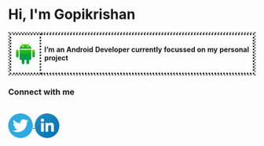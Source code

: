 <html>
<body>
<head>
 <H1>Hi, I'm Gopikrishan</H1>
</head>
 <table class="tab">
 <tr><td>
  <img align="left" src="https://raw.githubusercontent.com/goputtanz/goputtanz/main/images/android.svg" alt="icon" width="50px"/>
  </td>
  <td>
<H4>I’m an Android Developer currently focussed on my personal project</H4>
</td>
</tr>
</table>
<h3>Connect with me</h3><br>
<a href="https://twitter.com/Gopikrishnnpv?t=T-jis_LphGBc6pdRUpns_Q&s=09">
<img align="center" src="https://raw.githubusercontent.com/goputtanz/goputtanz/main/images/twitter.svg" alt="icon | Twitter" width="50px"/></a><a href="https://www.linkedin.com/in/gopi-krishnan-b46314210">
<img align="center" src="https://raw.githubusercontent.com/goputtanz/goputtanz/main/images/linkedin.svg" alt="icon | LinkedIn" width="50px"/>
</a>
  <style>
table,tr,td{
    border-style: dotted;
}
 </style>
 </body>

 </html>
 


